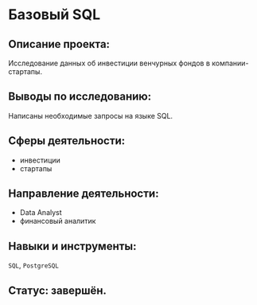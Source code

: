 # Базовый SQL
## Описание проекта:

Исследование данных об инвестиции венчурных фондов в компании-стартапы.

## Выводы по исследованию:
Написаны необходимые запросы на языке SQL.

## Сферы деятельности:
- инвестиции
- стартапы
## Направление деятельности:
- Data Analyst
- финансовый аналитик
## Навыки и инструменты:
`SQL`, `PostgreSQL`
## Статус: завершён.
